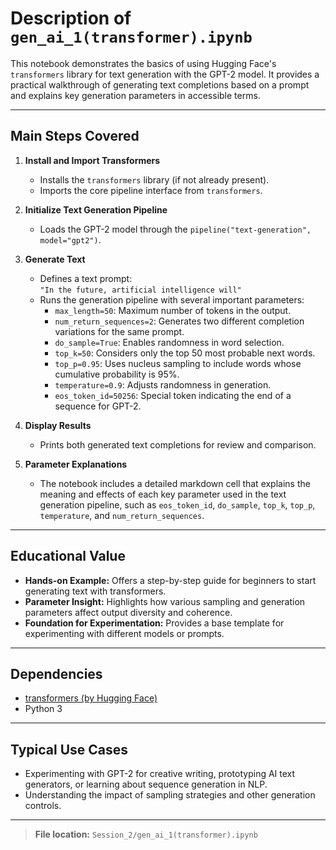 # Description of `gen_ai_1(transformer).ipynb`

This notebook demonstrates the basics of using Hugging Face's `transformers` library for text generation with the GPT-2 model. It provides a practical walkthrough of generating text completions based on a prompt and explains key generation parameters in accessible terms.

---

## Main Steps Covered

1. **Install and Import Transformers**
   - Installs the `transformers` library (if not already present).
   - Imports the core pipeline interface from `transformers`.

2. **Initialize Text Generation Pipeline**
   - Loads the GPT-2 model through the `pipeline("text-generation", model="gpt2")`.

3. **Generate Text**
   - Defines a text prompt:  
     `"In the future, artificial intelligence will"`
   - Runs the generation pipeline with several important parameters:
     - `max_length=50`: Maximum number of tokens in the output.
     - `num_return_sequences=2`: Generates two different completion variations for the same prompt.
     - `do_sample=True`: Enables randomness in word selection.
     - `top_k=50`: Considers only the top 50 most probable next words.
     - `top_p=0.95`: Uses nucleus sampling to include words whose cumulative probability is 95%.
     - `temperature=0.9`: Adjusts randomness in generation.
     - `eos_token_id=50256`: Special token indicating the end of a sequence for GPT-2.

4. **Display Results**
   - Prints both generated text completions for review and comparison.

5. **Parameter Explanations**
   - The notebook includes a detailed markdown cell that explains the meaning and effects of each key parameter used in the text generation pipeline, such as `eos_token_id`, `do_sample`, `top_k`, `top_p`, `temperature`, and `num_return_sequences`.

---

## Educational Value

- **Hands-on Example:** Offers a step-by-step guide for beginners to start generating text with transformers.
- **Parameter Insight:** Highlights how various sampling and generation parameters affect output diversity and coherence.
- **Foundation for Experimentation:** Provides a base template for experimenting with different models or prompts.

---

## Dependencies

- [transformers (by Hugging Face)](https://huggingface.co/transformers/)
- Python 3

---

## Typical Use Cases

- Experimenting with GPT-2 for creative writing, prototyping AI text generators, or learning about sequence generation in NLP.
- Understanding the impact of sampling strategies and other generation controls.

---

> **File location:** `Session_2/gen_ai_1(transformer).ipynb`
